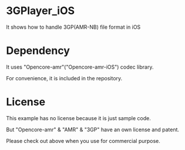 3GPlayer_iOS
============

It shows how to handle 3GP(AMR-NB) file format in iOS


Dependency
============

It uses "Opencore-amr"("Opencore-amr-iOS") codec library.

For convenience, it is included in the repository.

License
============

This example has no license because it is just sample code.

But "Opencore-amr" & "AMR" & "3GP" have an own license and patent.

Please check out above when you use for commercial purpose.




